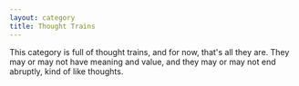 ```yaml
---
layout: category
title: Thought Trains
---
```


This category is full of thought trains, and for now, that's all they are. They may or may not have meaning and value, and they may or may not end abruptly, kind of like thoughts. 